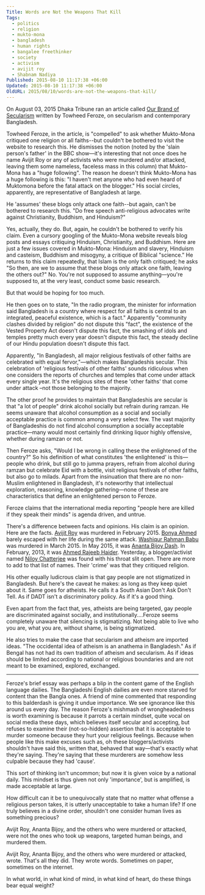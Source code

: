 ```yaml
---
Title: Words are Not the Weapons That Kill
Tags:
  - politics
  - religion
  - mukto-mona
  - bangladesh
  - human rights
  - bangalee freethinker
  - society
  - activism
  - avijit roy
  - Shabnam Nadiya
Published: 2015-08-10 11:17:38 +06:00
Updated: 2015-08-10 11:17:38 +06:00
OldURL: 2015/08/10/words-are-not-the-weapons-that-kill/
---
```


On August 03, 2015 Dhaka Tribune ran an article called <a href="https://www.dhakatribune.com/op-ed/2015/aug/03/our-brand-secularism">Our Brand of Secularism</a> written by Towheed Feroze, on secularism and contemporary Bangladesh.

Towheed Feroze, in the article, is "compelled" to ask whether Mukto-Mona critiqued one religion or all faiths--but couldn't be bothered to visit the website to research this. He dismisses the notion (noted by the 'slain person's father' in the BBC show—it's interesting that not once does he name Avijit Roy or any of activists who were murdered and/or attacked, leaving them some nameless, faceless mass in this column) that Mukto-Mona has a "huge following". The reason he doesn't think Mukto-Mona has a huge following is this: "I haven't met anyone who had even heard of Muktomona before the fatal attack on the blogger." His social circles, apparently, are representative of Bangladesh at large.

He 'assumes' these blogs only attack one faith--but again, can't be bothered to research this. "Do free speech anti-religious advocates write against Christianity, Buddhism, and Hinduism?"

Yes, actually, they do. But, again, he couldn't be bothered to verify his claim. Even a cursory googling of the Mukto-Mona website reveals blog posts and essays critiquing Hinduism, Christianity, and Buddhism. Here are just a few issues covered in Mukto-Mona: Hinduism and slavery, Hinduism and casteism, Buddhism and misogyny, a critique of Biblical "science."  He returns to this claim repeatedly, that Islam is the only faith critiqued; he asks "So then, are we to assume that these blogs only attack one faith, leaving the others out?" No. You're not supposed to assume anything—you're supposed to, at the very least, conduct some basic research.  

But that would be hoping for too much. 

He then goes on to state, "In the radio program, the minister for information said Bangladesh is a country where respect for all faiths is central to an integrated, peaceful existence, which is a fact." 
Apparently "community clashes divided by religion" do not dispute this "fact", the existence of the Vested Property Act doesn't dispute this fact, the smashing of idols and temples pretty much every year doesn't dispute this fact, the steady decline of our Hindu population doesn't dispute this fact.

Apparently, "In Bangladesh, all major religious festivals of other faiths are celebrated with equal fervor,"—which makes Bangladeshis secular. This celebration of 'religious festivals of other faiths' sounds ridiculous when one considers the reports of churches and temples that come under attack every single year. It's the religious sites of these 'other faiths' that come under attack –not those belonging to the majority. 

The other proof he provides to maintain that Bangladeshis are secular is that "a lot of people" drink alcohol socially but refrain during ramzan. He seems unaware that alcohol consumption as a social and socially acceptable practice is common among a very select few. The vast majority of Bangladeshis do not find alcohol consumption a socially acceptable practice—many would most certainly find drinking liquor highly offensive, whether during ramzan or not. 

Then Feroze asks, "Would I be wrong in calling these the enlightened of the country?" So his definition of what constitutes 'the enlightened' is this—people who drink, but still go to jumma prayers, refrain from alcohol during ramzan but celebrate Eid with a bottle, visit religious festivals of other faiths, but also go to milads. Apart from the insinuation that there are no non-Muslim enlightened in Bangladesh, it's noteworthy that intellectual exploration, reasoning, knowledge gathering—none of these are characteristics that define an enlightened person to Feroze. 

Feroze claims that the international media reporting "people here are killed if they speak their minds" is agenda driven, and untrue. 

There's a difference between facts and opinions. His claim is an opinion. Here are the facts.
<a href="https://enblog.muktomona.com/author/avijit/">Avijit Roy</a> was murdered in February 2015. <a href="https://enblog.muktomona.com/author/bonya/">Bonya Ahmed</a> barely escaped with her life during the same attack. <a href="https://iheu.org/another-atheist-blogger-murdered-in-bangladesh-this-morning/">Washiqur Rahman Babu</a> was murdered in March 2015. In May 2015, it was <a href="https://blog.muktomona.com/author/ananta/">Ananta Bijoy Dash</a>. In February, 2013, it was <a href="https://en.wikipedia.org/wiki/Ahmed_Rajib_Haider">Ahmed Rajeeb Haider</a>. Yesterday, a blogger/activist named <a href="https://blog.muktomona.com/author/ncneel/">Niloy Chatterjee</a> was found with his throat slit open. There are more to add to that list of names. Their 'crime' was that they critiqued religion. 

His other equally ludicrous claim is that gay people are not stigmatized in Bangladesh. But here's the caveat he makes: as long as they keep quiet about it. Same goes for atheists. He calls it a South Asian Don't Ask Don't Tell. As if DADT isn't a discriminatory policy. As if it's a good thing.

Even apart from the fact that, yes, atheists are being targeted, gay people are discriminated against socially, and institutionally....Feroze seems completely unaware that silencing is stigmatizing. Not being able to live who you are, what you are, without shame, is being stigmatized.  

He also tries to make the case that secularism and atheism are imported ideas. "The occidental idea of atheism is an anathema in Bangladesh." As if Bengal has not had its own tradition of atheism and secularism. As if ideas should be limited according to national or religious boundaries and are not meant to be examined, explored, exchanged.

***

Feroze's brief essay was perhaps a blip in the content game of the English language dailies. The Bangladeshi English dailies are even more starved for content than the Bangla ones. A friend of mine commented that responding to this balderdash is giving it undue importance. We see ignorance like this around us every day.
The reason Feroze's mishmash of wrongheadedness is worth examining is because it parrots a certain mindset, quite vocal on social media these days, which believes itself secular and accepting, but refuses to examine their (not-so-hidden) assertion that it is acceptable to murder someone because they hurt your religious feelings. Because when people like this make excuses such as, oh these bloggers/activists shouldn't have said this, written that, behaved that way—that's exactly what they're saying. They're saying that these murderers are somehow less culpable because they had 'cause'. 

This sort of thinking isn't uncommon; but now it is given voice by a national daily. This mindset is thus given not only 'importance', but is amplified, is made acceptable at large. 

How difficult can it be to unequivocally state that no matter what offense a religious person takes, it is utterly unacceptable to take a human life? If one truly believes in a divine order, shouldn't one consider human lives as something precious? 

Avijit Roy, Ananta Bijoy, and the others who were murdered or attacked, were not the ones who took up weapons, targeted human beings, and murdered them.

Avijit Roy, Ananta Bijoy, and the others who were murdered or attacked, wrote. That's all they did. They wrote words. Sometimes on paper, sometimes on the internet. 

In what world, in what kind of mind, in what kind of heart, do these things bear equal weight? 

